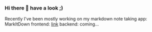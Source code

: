### Hi there 👋 have a look ;)

Recently I've been mostly working on my markdown note taking app: MarkItDown
frontend:  [link](https://github.com/cnacode/markitdown-fe)
backend: coming...
